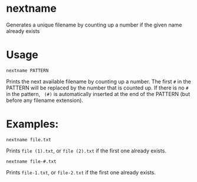 # nextname
Generates a unique filename by counting up a number if the given name already exists

# Usage

    nextname PATTERN

Prints the next available filename by counting up a number.
The first `#` in the PATTERN will be replaced by the number that is counted up. If there is no `#` in the pattern, ` (#)` is automatically inserted at the end of the PATTERN (but before any filename extension).

# Examples:

    nextname file.txt

Prints `file (1).txt`, or `file (2).txt` if the first one already exists.

    nextname file-#.txt

Prints `file-1.txt`, or `file-2.txt` if the first one already exists.
